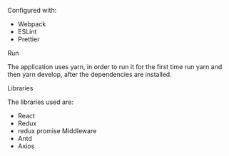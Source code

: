 Configured with:
- Webpack
- ESLint
- Prettier

Run

The application uses yarn, in order to run it for the first time run yarn and then yarn develop, after the dependencies are installed.

Libraries

The libraries used are: 

- React
- Redux
- redux promise Middleware
- Antd
- Axios
